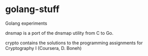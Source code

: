 # golang-stuff
Golang experiments

dnsmap is a port of the dnsmap utility from C to Go.

crypto contains the solutions to the programming assignments for Cryptography I (Coursera, D. Boneh)
